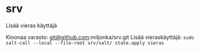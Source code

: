 # srv
Lisää vieras käyttäjä

Kloonaa varasto: git@github.com:miljonka/srv.git
Lisää vieraskäyttäjä: `sudo salt-call --local --file-root srv/salt/ state.apply vieras`
